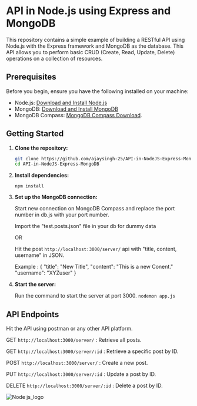 # API in Node.js using Express and MongoDB

This repository contains a simple example of building a RESTful API using Node.js with the Express framework and MongoDB as the database. This API allows you to perform basic CRUD (Create, Read, Update, Delete) operations on a collection of resources.

## Prerequisites

Before you begin, ensure you have the following installed on your machine:

- Node.js: [Download and Install Node.js](https://nodejs.org/)
- MongoDB: [Download and Install MongoDB](https://www.mongodb.com/try/download/community)
- MongoDB Compass: [MongoDB Compass Download](https://www.mongodb.com/try/download/compass).


## Getting Started

1. **Clone the repository:**

   ```bash
   git clone https://github.com/ajaysingh-25/API-in-NodeJS-Express-MongoDB.git
   cd API-in-NodeJS-Express-MongoDB

2. **Install dependencies:**

    ```npm install ```

3. **Set up the MongoDB connection:**

    Start new connection on MongoDB Compass and replace the port number in db.js with your port number.

   Import the "test.posts.json" file in your db for dummy data

     OR

   Hit the post ```http://localhost:3000/server/``` api with "title, content, username" in JSON.
   

   
   Example :
   {
    "title": "New Title",
    "content": "This is a new Conent."
    "username": "XYZuser"
   }

    
5. **Start the server:**

    Run the command to start the server at port 3000.
    ```nodemon app.js```

## API Endpoints

  Hit the API using postman or any other API platform.
  
GET ```http://localhost:3000/server/``` : Retrieve all posts.

GET ```http://localhost:3000/server/:id``` : Retrieve a specific post by ID.

POST ```http://localhost:3000/server/``` : Create a new post.

PUT ```http://localhost:3000/server/:id``` : Update a post by ID.

DELETE ```http://localhost:3000/server/:id``` : Delete a post by ID.





![Node js_logo](https://github.com/ajaysingh-25/API-in-nodeJS-using-Express-and-MongoDB/assets/81799657/fab6b4c6-0ebd-4850-9433-35d4ccd4a600)

